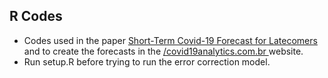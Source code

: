 ## R Codes


- Codes used in the paper <a href = https://arxiv.org/abs/2004.07977 > Short-Term Covid-19 Forecast for Latecomers </a> and to create the forecasts in the <a href = https://covid19analytics.com.br/> /covid19analytics.com.br </a> website.
- Run setup.R before trying to run the error correction model. 
